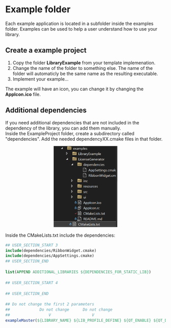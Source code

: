 # Example folder
Each example application is located in a subfolder inside the examples folder.
Examples can be used to help a user understand how to use your library.

## Create a example project
1. Copy the folder **LibraryExample** from your template implemenation.
2. Change the name of the folder to something else. The name of the folder will automaticly be the same name as the resulting executable.
3. Implement your example...

The example will have an icon, you can change it by changing the **AppIcon.ico** file.<br>

## Additional dependencies
If you need additional dependencies that are not included in the dependency of the library, you can add them manually.<br>
Inside the ExampleProject folder, create a subdirectory called "dependencies".
Add the needed dependencyXX.cmake files in that folder.
<div style="text-align: center;">
	<img src="Images/examplesDependencies.png" alt="Dependencies for an example project" width="200"/>
</div>

Inside the CMakeLists.txt include the dependencies:
``` cmake
## USER_SECTION_START 3
include(dependencies/RibbonWidget.cmake)
include(dependencies/AppSettings.cmake)
## USER_SECTION_END

list(APPEND ADDITIONAL_LIBRARIES ${DEPENDENCIES_FOR_STATIC_LIB}) 

## USER_SECTION_START 4

## USER_SECTION_END

## Do not change the first 2 parameters             
##             Do not change      Do not change      
##                 V                  V
exampleMaster(${LIBRARY_NAME} ${LIB_PROFILE_DEFINE} ${QT_ENABLE} ${QT_DEPLOY} "${QT_MODULES}" "${ADDITONAL_SOURCES}" "${ADDITIONAL_LIBRARIES}" "${INSTALL_BIN_PATH}")
```